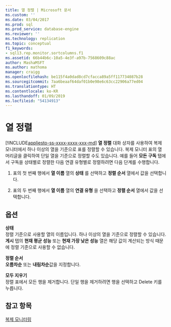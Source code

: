 ```yaml
---
title: 열 정렬 | Microsoft 문서
ms.custom: ''
ms.date: 03/04/2017
ms.prod: sql
ms.prod_service: database-engine
ms.reviewer: ''
ms.technology: replication
ms.topic: conceptual
f1_keywords:
- sql13.rep.monitor.sortcolumns.f1
ms.assetid: 66b44b6c-10a5-4e3f-a97b-7568609c88ac
author: MashaMSFT
ms.author: mathoma
manager: craigg
ms.openlocfilehash: be115f4a0dad8cd7cfacca89a5ff117734087b28
ms.sourcegitcommit: 7aa6beaaf64daf01b0e98e6c63cc22906a77ed04
ms.translationtype: HT
ms.contentlocale: ko-KR
ms.lasthandoff: 01/09/2019
ms.locfileid: "54134913"
---
```

# <a name="sort-columns"></a>열 정렬
[!INCLUDE[appliesto-ss-xxxx-xxxx-xxx-md](../../includes/appliesto-ss-xxxx-xxxx-xxx-md.md)]
  **열 정렬** 대화 상자를 사용하여 복제 모니터에서 하나 이상의 열을 기준으로 표를 정렬할 수 있습니다. 복제 모니터 표의 열 머리글을 클릭하여 단일 열을 기준으로 정렬할 수도 있습니다. 예를 들어 **모든 구독** 탭에서 구독을 상태별로 정렬한 다음 연결 유형별로 정렬하려면 다음 단계를 수행합니다.  
  
1.  표의 첫 번째 행에서 **열 이름** 열의 **상태** 를 선택하고 **정렬 순서** 열에서 값을 선택합니다.  
  
2.  표의 두 번째 행에서 **열 이름** 열의 **연결 유형** 을 선택하고 **정렬 순서** 열에서 값을 선택합니다.  
  
## <a name="options"></a>옵션  
 **상태**  
 정렬 기준으로 사용할 열의 이름입니다. 하나 이상의 열을 기준으로 정렬할 수 있습니다. **게시** 탭의 **현재 평균 성능** 또는 **현재 가장 낮은 성능** 열은 해당 값이 계산되는 방식 때문에 정렬 기준으로 사용할 수 없습니다.  
  
 **정렬 순서**  
 **오름차순** 또는 **내림차순**값을 지정합니다.  
  
 **모두 지우기**  
 정렬 표에서 모든 행을 제거합니다. 단일 행을 제거하려면 행을 선택하고 Delete 키를 누릅니다.  
  
## <a name="see-also"></a>참고 항목  
 [복제 모니터링](../../relational-databases/replication/monitor/monitoring-replication.md)  
  
  

